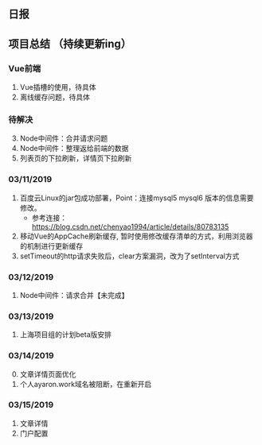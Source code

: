 ## 日报

## 项目总结 （持续更新ing）
### Vue前端
1. Vue插槽的使用，待具体
2. 离线缓存问题，待具体

### 待解决
3. Node中间件：合并请求问题
4. Node中间件：整理返给前端的数据
5. 列表页的下拉刷新，详情页下拉刷新

### 03/11/2019
1. 百度云Linux的jar包成功部署，Point：连接mysql5 mysql6 版本的信息需要修改。
    - 参考连接：https://blog.csdn.net/chenyao1994/article/details/80783135
2. 移动Vue的AppCache刷新缓存, 暂时使用修改缓存清单的方式，利用浏览器的机制进行更新缓存
3. setTimeout的http请求失败后，clear方案漏洞，改为了setInterval方式

### 03/12/2019
1. Node中间件：请求合并【未完成】

### 03/13/2019
1. 上海项目组的计划beta版安排 

### 03/14/2019
0. 文章详情页面优化
1. 个人ayaron.work域名被阻断，在重新开启

### 03/15/2019
1. 文章详情
2. 门户配置
